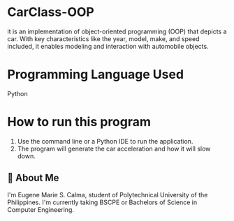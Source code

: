# CarClass-OOP
it is an implementation of object-oriented programming (OOP) that depicts a car. With key characteristics like the year, model, make, and speed included, it enables modeling and interaction with automobile objects.

# Programming Language Used
Python

# How to run this program
1. Use the command line or a Python IDE to run the application.
2. The program will generate the car acceleration and how it will slow down.

## 🚀 About Me
I'm Eugene Marie S. Calma, student of Polytechnical University of the Philippines. I'm currently taking BSCPE or Bachelors of Science in Computer Engineering. 
